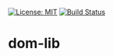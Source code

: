 [![License: MIT](https://img.shields.io/badge/License-MIT-blue.svg)](https://opensource.org/licenses/MIT)
[![Build Status](https://travis-ci.org/taitulism/dom-lib.svg?branch=master)](https://travis-ci.org/taitulism/dom-lib)

dom-lib
=======

